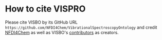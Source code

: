 # How to cite VISPRO

Please cite VISBO by its GitHub URL `https://github.com/NFDI4Chem/VibrationalSpectroscopyOntology` and credit [NFDI4Chem](https://www.nfdi4chem.de/) as well as VISBO's [contributors](https://github.com/NFDI4Chem/VibrationalSpectroscopyOntology/graphs/contributors) as creators.